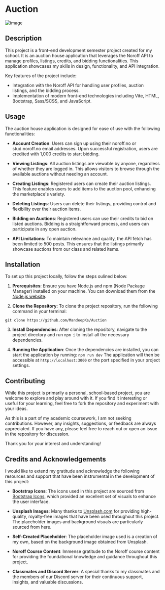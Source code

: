 # Auction

![image](https://user-images.githubusercontent.com/52622303/164316813-4b12d99f-aeb7-4069-85cf-e72b3a50ac99.png)

## Description

This project is a front-end development semester project created for my school. It is an auction house application that leverages the Noroff API to manage profiles, listings, credits, and bidding functionalities. This application showcases my skills in design, functionality, and API integration.

Key features of the project include:

- Integration with the Noroff API for handling user profiles, auction listings, and the bidding process.
- Implementation of modern front-end technologies including Vite, HTML, Bootstrap, Sass/SCSS, and JavaScript.

## Usage

The auction house application is designed for ease of use with the following functionalities:

- **Account Creation**: Users can sign up using their noroff.no or stud.noroff.no email addresses. Upon successful registration, users are credited with 1,000 credits to start bidding.

- **Viewing Listings**: All auction listings are viewable by anyone, regardless of whether they are logged in. This allows visitors to browse through the available auctions without needing an account.

- **Creating Listings**: Registered users can create their auction listings. This feature enables users to add items to the auction pool, enhancing the marketplace's variety.

- **Deleting Listings**: Users can delete their listings, providing control and flexibility over their auction items.

- **Bidding on Auctions**: Registered users can use their credits to bid on listed auctions. Bidding is a straightforward process, and users can participate in any open auction.

- **API Limitations**: To maintain relevance and quality, the API fetch has been limited to 500 posts. This ensures that the listings primarily showcase auctions from our class and related items.


## Installation
 To set up this project locally, follow the steps oulined below: 

1. **Prerequisites**:
   Ensure you have Node.js and npm (Node Package Manager) installed on your machine. You can download them from the [Node.js website](https://nodejs.org/).

2. **Clone the Repository**:
   To clone the project repository, run the following command in your terminal:

`git clone https://github.com/MandeepKs/Auction`

3. **Install Dependencies**:
   After cloning the repository, navigate to the project directory and run `npm i` to install all the necessary dependencies.

4. **Running the Application**:
   Once the dependencies are installed, you can start the application by running: `npm run dev`
   The application will then be accessible at `http://localhost:3000` or the port specified in your project settings.

## Contributing

While this project is primarily a personal, school-based project, you are welcome to explore and play around with it. If you find it interesting or useful for your learning, feel free to fork the repository and experiment with your ideas.

As this is a part of my academic coursework, I am not seeking contributions. However, any insights, suggestions, or feedback are always appreciated. If you have any, please feel free to reach out or open an issue in the repository for discussion.

Thank you for your interest and understanding!

## Credits and Acknowledgements

I would like to extend my gratitude and acknowledge the following resources and support that have been instrumental in the development of this project:

- **Bootstrap Icons**: The icons used in this project are sourced from [Bootstrap Icons](https://icons.getbootstrap.com/), which provided an excellent set of visuals to enhance the user interface.

- **Unsplash Images**: Many thanks to [Unsplash.com](https://unsplash.com/) for providing high-quality, royalty-free images that have been used throughout this project. The placeholder images and background visuals are particularly sourced from here.

- **Self-Created Placeholder**: The placeholder image used is a creation of my own, based on the background image obtained from Unsplash.

- **Noroff Course Content**: Immense gratitude to the Noroff course content for providing the foundational knowledge and guidance throughout this project.

- **Classmates and Discord Server**: A special thanks to my classmates and the members of our Discord server for their continuous support, insights, and valuable discussions.
